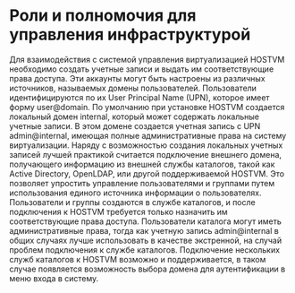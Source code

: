 # Роли и полномочия для управления инфраструктурой

Для взаимодействия с системой управления виртуализацией HOSTVM необходимо создать учетные записи и выдать им соответствующие права доступа. Эти аккаунты могут быть настроены из различных источников, называемых домены пользователей. Пользователи идентифицируются по их User Principal Name (UPN), которое имеет форму user@domain. По умолчанию при установке HOSTVM создается локальный домен internal, который может содержать локальные учетные записи. В этом домене создается учетная запись с UPN admin@internal, имеющая полные административные права на систему виртуализации. Наряду с возможностью создания локальных учетных записей лучшей практикой считается подключение внешнего домена, получающего информацию из внешней службы каталогов, такой как Active Directory, OpenLDAP, или другой поддерживаемой HOSTVM. Это позволяет упростить управление пользователями и группами путем использования единого источника информации о пользователях. Пользователи и группы создаются в службе каталогов, и после подключения к HOSTVM требуется только назначить им соответствующие права доступа. Пользователи каталога могут иметь административные права, тогда как учетную запись admin@internal в общих случаях лучше использовать в качестве экстренной, на случай проблем подключения к службе каталогов. Подключение нескольких служб каталогов к HOSTVM возможно и поддерживается, в таком случае появляется возможность выбора домена для аутентификации в меню входа в систему.
